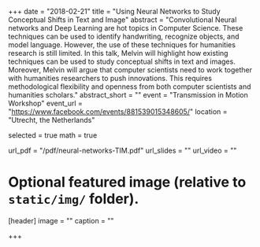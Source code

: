 +++
date = "2018-02-21"
title = "Using Neural Networks to Study Conceptual Shifts in Text and Image"
abstract = "Convolutional Neural networks and Deep Learning are hot topics in Computer Science. These techniques can be used to identify handwriting, recognize objects, and model language. However, the use of these techniques for humanities research is still limited. In this talk, Melvin will highlight how existing techniques can be used to study conceptual shifts in text and images. Moreover, Melvin will argue that computer scientists need to work together with humanities researchers to push innovations. This requires methodological flexibility and openness from both computer scientists and humanities scholars."
abstract_short = ""
event = "Transmission in Motion Workshop"
event_url = "https://www.facebook.com/events/881539015348605/"
location = "Utrecht, the Netherlands"

selected = true
math = true

url_pdf = "/pdf/neural-networks-TIM.pdf"
url_slides = ""
url_video = ""

# Optional featured image (relative to `static/img/` folder).
[header]
image = ""
caption = ""

+++
